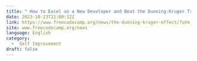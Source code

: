 ```yaml
---
title: " How to Excel as a New Developer and Beat the Dunning-Kruger Trap "
date: 2023-10-23T21:00:12Z
link: https://www.freecodecamp.org/news/the-dunning-kruger-effect/?utm_medium=RSS&utm_source=news.12bit.vn
site: www.freecodecamp.org/news
language: English
category:
  -  Self Improvement 
draft: false
---
```


